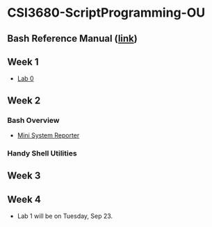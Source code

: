 # CSI3680-ScriptProgramming-OU
## Bash Reference Manual ([link](Bash%20Reference%20Manual%20-%202025.pdf))
## Week 1
- [Lab 0](Environment%20Setup/Lab%200.md)
## Week 2
### Bash Overview
- [Mini System Reporter](Bash%20Overview/Mini_System_Reporter.ipynb)
### Handy Shell Utilities

## Week 3

## Week 4
- Lab 1 will be on Tuesday, Sep 23.